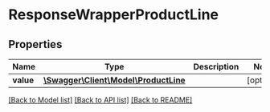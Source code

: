 # ResponseWrapperProductLine

## Properties
Name | Type | Description | Notes
------------ | ------------- | ------------- | -------------
**value** | [**\Swagger\Client\Model\ProductLine**](ProductLine.md) |  | [optional] 

[[Back to Model list]](../../README.md#documentation-for-models) [[Back to API list]](../../README.md#documentation-for-api-endpoints) [[Back to README]](../../README.md)

